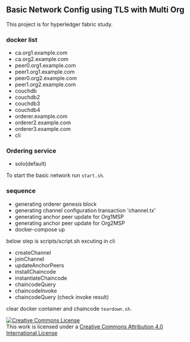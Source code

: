 ## Basic Network Config using TLS with Multi Org

This project is for hyperledger fabric study.

### docker list
- ca.org1.example.com
- ca.org2.example.com
- peer0.org1.example.com
- peer1.org1.example.com
- peer0.org2.example.com
- peer1.org2.example.com
- couchdb
- couchdb2
- couchdb3
- couchdb4
- orderer.example.com
- orderer2.example.com
- orderer3.example.com
- cli

### Ordering service
- solo(default)

To start the basic network run ``start.sh``.

### sequence
- generating orderer genesis block
- generating channel configuration transaction 'channel.tx'
- generating anchor peer update for Org1MSP
- generating anchor peer update for Org2MSP
- docker-compose up

below step is scripts/script.sh excuting in cli
- createChannel
- joinChannel
- updateAnchorPeers
- installChaincode
- instantiateChaincode
- chaincodeQuery
- chaincodeInvoke
- chaincodeQuery (check invoke result)

clear docker container and chaincode ``teardown.sh``.

<a rel="license" href="http://creativecommons.org/licenses/by/4.0/"><img alt="Creative Commons License" style="border-width:0" src="https://i.creativecommons.org/l/by/4.0/88x31.png" /></a><br />This work is licensed under a <a rel="license" href="http://creativecommons.org/licenses/by/4.0/">Creative Commons Attribution 4.0 International License</a>
